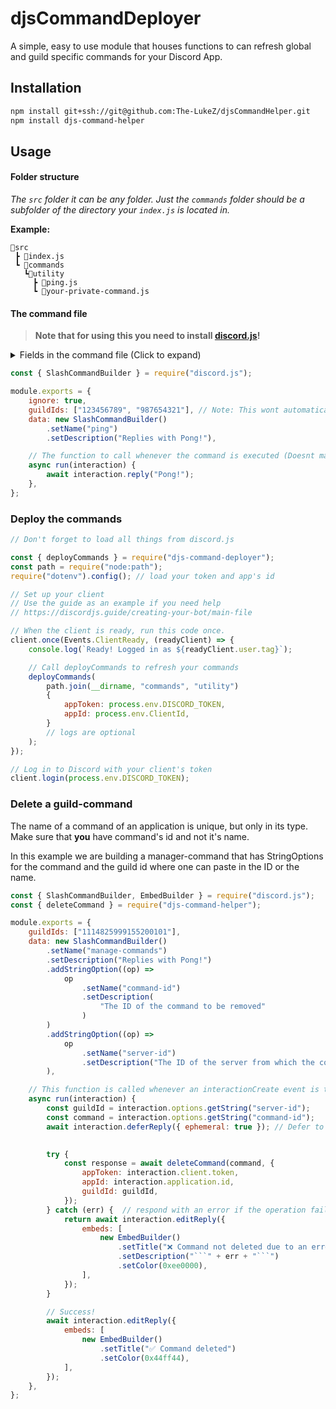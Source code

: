 # djsCommandDeployer

A simple, easy to use module that houses functions to can refresh global and guild specific commands for your Discord App.

## Installation

```bash
npm install git+ssh://git@github.com:The-LukeZ/djsCommandHelper.git
npm install djs-command-helper
```

## Usage

#### Folder structure

_The `src` folder it can be any folder. Just the `commands` folder should be a subfolder of the directory your `index.js` is located in._

**Example:**

```
📂src
 ┣ 📄index.js
 ┗ 📂commands
   ┗📂utility
     ┣ 📄ping.js
     ┗ 📄your-private-command.js
```

#### The command file

> **Note that for using this you need to install [discord.js](https://discordjs.guide/)!**

<details>
<summary>Fields in the command file (Click to expand)</summary>

| Key name | Description                                                                                               | Default |
| -------- | --------------------------------------------------------------------------------------------------------- | ------- |
| ignore   | If set to `true` then this command will be ignored upon refreshing                                        | `false` |
| guildIds | An Array of guild ids in which the command should be registered/updated ; command is global if not set    | []      |
| data     | The raw command data [Learn more about it here](https://discordjs.guide/creating-your-bot/slash-commands) | `-`     |
| run      | The function to call (It's only important for your own logic - so name this whatever you want)            | `-`     |

`-` means that it doesn't have a default value

</details>

```js
const { SlashCommandBuilder } = require("discord.js");

module.exports = {
    ignore: true,
    guildIds: ["123456789", "987654321"], // Note: This wont automatically delete them from guilds!
    data: new SlashCommandBuilder()
        .setName("ping")
        .setDescription("Replies with Pong!"),

    // The function to call whenever the command is executed (Doesnt matter when calling client.deployCommands())
    async run(interaction) {
        await interaction.reply("Pong!");
    },
};
```

### Deploy the commands

```js
// Don't forget to load all things from discord.js

const { deployCommands } = require("djs-command-deployer");
const path = require("node:path");
require("dotenv").config(); // load your token and app's id

// Set up your client
// Use the guide as an example if you need help
// https://discordjs.guide/creating-your-bot/main-file

// When the client is ready, run this code once.
client.once(Events.ClientReady, (readyClient) => {
    console.log(`Ready! Logged in as ${readyClient.user.tag}`);

    // Call deployCommands to refresh your commands
    deployCommands(
        path.join(__dirname, "commands", "utility")
        {
            appToken: process.env.DISCORD_TOKEN,
            appId: process.env.ClientId,
        }
        // logs are optional
    );
});

// Log in to Discord with your client's token
client.login(process.env.DISCORD_TOKEN);
```

### Delete a guild-command

The name of a command of an application is unique, but only in its type.
Make sure that **you** have command's id and not it's name.

In this example we are building a manager-command that has StringOptions for the command and the guild id where one can paste in the ID or the name.

````js
const { SlashCommandBuilder, EmbedBuilder } = require("discord.js");
const { deleteCommand } = require("djs-command-helper");

module.exports = {
    guildIds: ["1114825999155200101"],
    data: new SlashCommandBuilder()
        .setName("manage-commands")
        .setDescription("Replies with Pong!")
        .addStringOption((op) =>
            op
                .setName("command-id")
                .setDescription(
                    "The ID of the command to be removed"
                )
        )
        .addStringOption((op) =>
            op
                .setName("server-id")
                .setDescription("The ID of the server from which the command is to be removed")
        ),

    // This function is called whenever an interactionCreate event is triggered.
    async run(interaction) {
        const guildId = interaction.options.getString("server-id");
        const command = interaction.options.getString("command-id");
        await interaction.deferReply({ ephemeral: true }); // Defer to remove the risk of not responding in time

        
        try {
            const response = await deleteCommand(command, {
                appToken: interaction.client.token,
                appId: interaction.application.id,
                guildId: guildId,
            });
        } catch (err) {  // respond with an error if the operation fails in some way
            return await interaction.editReply({
                embeds: [
                    new EmbedBuilder()
                        .setTitle("❌ Command not deleted due to an error")
                        .setDescription("```" + err + "```")
                        .setColor(0xee0000),
                ],
            });
        }

        // Success!
        await interaction.editReply({
            embeds: [
                new EmbedBuilder()
                    .setTitle("✅ Command deleted")
                    .setColor(0x44ff44),
            ],
        });
    },
};
````
